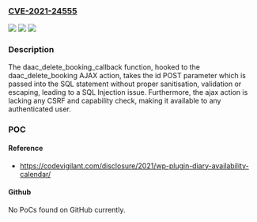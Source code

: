 ### [CVE-2021-24555](https://cve.mitre.org/cgi-bin/cvename.cgi?name=CVE-2021-24555)
![](https://img.shields.io/static/v1?label=Product&message=Diary%20%26%20Availability%20Calendar&color=blue)
![](https://img.shields.io/static/v1?label=Version&message=1.0.3%3C%3D%201.0.3%20&color=brighgreen)
![](https://img.shields.io/static/v1?label=Vulnerability&message=CWE-89%20SQL%20Injection&color=brighgreen)

### Description

The daac_delete_booking_callback function, hooked to the daac_delete_booking AJAX action, takes the id POST parameter which is passed into the SQL statement without proper sanitisation, validation or escaping, leading to a SQL Injection issue. Furthermore, the ajax action is lacking any CSRF and capability check, making it available to any authenticated user.

### POC

#### Reference
- https://codevigilant.com/disclosure/2021/wp-plugin-diary-availability-calendar/

#### Github
No PoCs found on GitHub currently.

